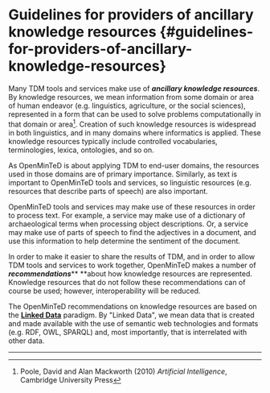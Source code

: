 # Guidelines for providers of ancillary knowledge resources {#guidelines-for-providers-of-ancillary-knowledge-resources}

Many TDM tools and services make use of _**ancillary knowledge resources**_. By knowledge resources, we mean information from some domain or area of human endeavor \(e.g. linguistics, agriculture, or the social sciences\), represented in a form that can be used to solve problems computationally in that domain or area[^1]. Creation of such knowledge resources is widespread in both linguistics, and in many domains where informatics is applied. These knowledge resources typically include controlled vocabularies, terminologies, lexica, ontologies, and so on.

As OpenMinTeD is about applying TDM to end-user domains, the resources used in those domains are of primary importance. Similarly, as text is important to OpenMinTeD tools and services, so linguistic resources \(e.g. resources that describe parts of speech\) are also important.

OpenMinTeD tools and services may make use of these resources in order to process text. For example, a service may make use of a dictionary of archaeological terms when processing object descriptions. Or, a service may make use of parts of speech to find the adjectives in a document, and use this information to help determine the sentiment of the document.

In order to make it easier to share the results of TDM, and in order to allow TDM tools and services to work together, OpenMinTeD makes a number of _**recommendations**_** **about how knowledge resources are represented. Knowledge resources that do not follow these recommendations can of course be used; however, interoperability will be reduced.

The OpenMinTeD recommendations on knowledge resources are based on the [**Linked Data**](https://www.w3.org/standards/semanticweb/data) paradigm. By "Linked Data", we mean data that is created and made available with the use of semantic web technologies and formats \(e.g. RDF, OWL, SPARQL\) and, most importantly, that is interrelated with other data.

---

[^1]: Poole, David and Alan Mackworth \(2010\) _Artificial Intelligence_, Cambridge University Press



